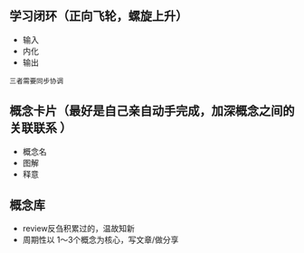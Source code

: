 ## 学习闭环（正向飞轮，螺旋上升）
+ 输入
+ 内化
+ 输出

```
三者需要同步协调
```

## 概念卡片（最好是自己亲自动手完成，加深概念之间的关联联系 ）   
+ 概念名
+ 图解
+ 释意

## 概念库
+ review反刍积累过的，温故知新
+ 周期性以 1～3个概念为核心，写文章/做分享
